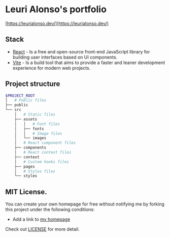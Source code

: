 # Leuri Alonso's portfolio

[https://leurialonso.dev/](https://leurialonso.dev/)

## Stack

- [React](https://es.reactjs.org/) - Is a free and open-source front-end JavaScript library for building user interfaces based on UI components.
- [Vite](https://vitejs.dev/) - Is a build tool that aims to provide a faster and leaner development experience for modern web projects.

## Project structure
```bash
$PROJECT_ROOT
│   # Public files
├── public
└── src
    │   # Static files
    ├── assets
    │   │   # Font files
    │   ├── fonts
    │   │   # Image files
    │   └── images
    │   # React component files
    ├── components
    │   # React context files
    ├── context
    │   # Custom hooks files
    ├── pages
    │   # Styles files
    └── styles
```

## MIT License.

You can create your own homepage for free without notifying me by forking this project under the following conditions:

- Add a link to [my homepage](https://leurialonso.dev/)

Check out [LICENSE](./LICENSE) for more detail.